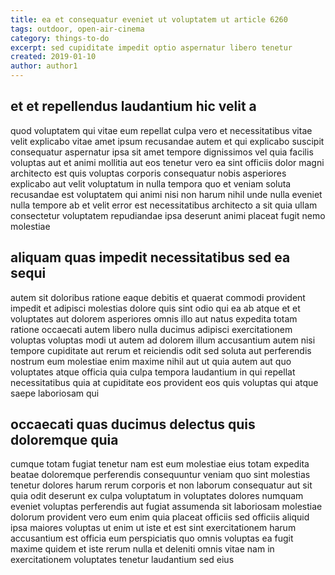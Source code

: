 ```yaml
---
title: ea et consequatur eveniet ut voluptatem ut article 6260
tags: outdoor, open-air-cinema
category: things-to-do
excerpt: sed cupiditate impedit optio aspernatur libero tenetur
created: 2019-01-10
author: author1
---
```


## et et repellendus laudantium hic velit a

quod voluptatem qui vitae eum repellat culpa vero et necessitatibus vitae velit explicabo vitae amet ipsum recusandae autem et qui explicabo suscipit consequatur aspernatur ipsa sit amet tempore dignissimos vel quia facilis voluptas aut et animi mollitia aut eos tenetur vero ea sint officiis dolor magni architecto est quis voluptas corporis consequatur nobis asperiores explicabo aut velit voluptatum in nulla tempora quo et veniam soluta recusandae est voluptatem qui animi nisi non harum nihil unde nulla eveniet nulla tempore ab et velit error est necessitatibus architecto a sit quia ullam consectetur voluptatem repudiandae ipsa deserunt animi placeat fugit nemo molestiae

## aliquam quas impedit necessitatibus sed ea sequi

autem sit doloribus ratione eaque debitis et quaerat commodi provident impedit et adipisci molestias dolore quis sint odio qui ea ab atque et et voluptates aut dolorem asperiores omnis illo aut natus expedita totam ratione occaecati autem libero nulla ducimus adipisci exercitationem voluptas voluptas modi ut autem ad dolorem illum accusantium autem nisi tempore cupiditate aut rerum et reiciendis odit sed soluta aut perferendis nostrum eum molestiae enim maxime nihil aut ut quia autem aut quo voluptates atque officia quia culpa tempora laudantium in qui repellat necessitatibus quia at cupiditate eos provident eos quis voluptas qui atque saepe laboriosam qui

## occaecati quas ducimus delectus quis doloremque quia

cumque totam fugiat tenetur nam est eum molestiae eius totam expedita beatae doloremque perferendis consequuntur veniam quo sint molestias tenetur dolores harum rerum corporis et non laborum consequatur aut sit quia odit deserunt ex culpa voluptatum in voluptates dolores numquam eveniet voluptas perferendis aut fugiat assumenda sit laboriosam molestiae dolorum provident vero eum enim quia placeat officiis sed officiis aliquid ipsa maiores voluptas ut enim ut iste et est sint exercitationem harum accusantium est officia eum perspiciatis quo omnis voluptas ea fugit maxime quidem et iste rerum nulla et deleniti omnis vitae nam in exercitationem voluptates tenetur laudantium sed eius
